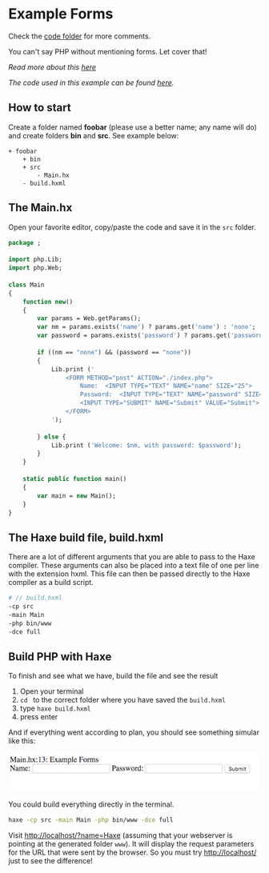 # Example Forms

Check the [code folder](https://github.com/MatthijsKamstra/haxephp/tree/master/05forms/code) for more comments.

You can't say PHP without mentioning forms.
Let cover that!

_Read more about this [here](about.md)_

_The code used in this example can be found [here](https://github.com/MatthijsKamstra/haxephp/tree/master/05forms/code)._

## How to start

Create a folder named **foobar** (please use a better name; any name will do) and create folders **bin** and **src**.
See example below:

```
+ foobar
	+ bin
	+ src
		- Main.hx
	- build.hxml
```

## The Main.hx

Open your favorite editor, copy/paste the code and save it in the `src` folder.

```haxe
package ;

import php.Lib;
import php.Web;

class Main
{
	function new()
	{
		var params = Web.getParams();
		var nm = params.exists('name') ? params.get('name') : 'none';
		var password = params.exists('password') ? params.get('password') : 'none';

		if ((nm == "none") && (password == "none"))
		{
			Lib.print ('
				<FORM METHOD="post" ACTION="./index.php">
					Name:  <INPUT TYPE="TEXT" NAME="name" SIZE="25">
					Password:  <INPUT TYPE="TEXT" NAME="password" SIZE="25">
					<INPUT TYPE="SUBMIT" NAME="Submit" VALUE="Submit">
				</FORM>
			');

		} else {
			Lib.print ('Welcome: $nm, with password: $password');
		}
	}

	static public function main()
	{
		var main = new Main();
	}
}

```

## The Haxe build file, build.hxml

There are a lot of different arguments that you are able to pass to the Haxe compiler.
These arguments can also be placed into a text file of one per line with the extension hxml. This file can then be passed directly to the Haxe compiler as a build script.

```bash
# // build.hxml
-cp src
-main Main
-php bin/www
-dce full
```

## Build PHP with Haxe

To finish and see what we have, build the file and see the result

1. Open your terminal
2. `cd ` to the correct folder where you have saved the `build.hxml`
3. type `haxe build.hxml`
4. press enter

And if everything went according to plan, you should see something simular like this:

![](screenshot.png)

You could build everything directly in the terminal.

```bash
haxe -cp src -main Main -php bin/www -dce full
```

Visit <http://localhost/?name=Haxe> (assuming that your webserver is pointing at the generated folder `www`). It will display the request parameters for the URL that were sent by the browser. So you must try <http://localhost/> just to see the difference!
